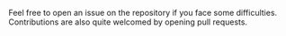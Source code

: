Feel free to open an issue on the repository if you face some difficulties.
Contributions are also quite welcomed by opening pull requests.
